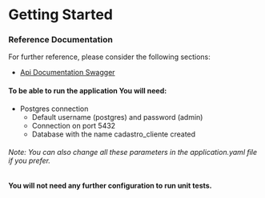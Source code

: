 # Getting Started

### Reference Documentation
For further reference, please consider the following sections:

* [Api Documentation Swagger](http://localhost:8080/swagger-ui/index.html)

#### To be able to run the application You will need:
* Postgres connection
    * Default username (postgres) and password (admin)
    * Connection on port 5432
    * Database with the name cadastro_cliente created

###### Note: You can also change all these parameters in the application.yaml file if you prefer.
    
#### You will not need any further configuration to run unit tests.